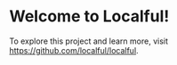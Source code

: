 # Welcome to Localful!  

To explore this project and learn more, visit https://github.com/localful/localful.
